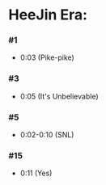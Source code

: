 # HeeJin Era:
### #1 
- 0:03 (Pike-pike)

### #3
- 0:05 (It's Unbelievable)

### #5
- 0:02-0:10 (SNL)

### #15
- 0:11 (Yes)